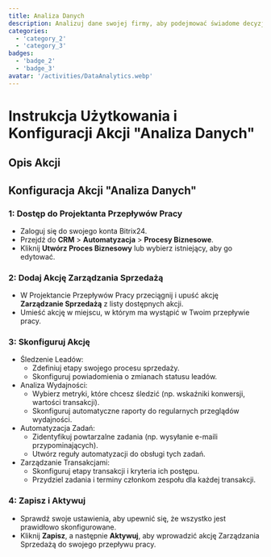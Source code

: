 ```yaml
---
title: Analiza Danych
description: Analizuj dane swojej firmy, aby podejmować świadome decyzje.
categories: 
  - 'category_2'
  - 'category_3'
badges: 
  - 'badge_2'
  - 'badge_3'
avatar: '/activities/DataAnalytics.webp'
---
```

# Instrukcja Użytkowania i Konfiguracji Akcji "Analiza Danych"

## Opis Akcji

## **Konfiguracja Akcji "Analiza Danych"**

### 1: Dostęp do Projektanta Przepływów Pracy
- Zaloguj się do swojego konta Bitrix24.
- Przejdź do **CRM** > **Automatyzacja** > **Procesy Biznesowe**.
- Kliknij **Utwórz Proces Biznesowy** lub wybierz istniejący, aby go edytować.

### 2: Dodaj Akcję Zarządzania Sprzedażą
- W Projektancie Przepływów Pracy przeciągnij i upuść akcję **Zarządzanie Sprzedażą** z listy dostępnych akcji.
- Umieść akcję w miejscu, w którym ma wystąpić w Twoim przepływie pracy.

### 3: Skonfiguruj Akcję
- Śledzenie Leadów:
  - Zdefiniuj etapy swojego procesu sprzedaży.
  - Skonfiguruj powiadomienia o zmianach statusu leadów.
- Analiza Wydajności:
  - Wybierz metryki, które chcesz śledzić (np. wskaźniki konwersji, wartości transakcji).
  - Skonfiguruj automatyczne raporty do regularnych przeglądów wydajności.
- Automatyzacja Zadań:
  - Zidentyfikuj powtarzalne zadania (np. wysyłanie e-maili przypominających).
  - Utwórz reguły automatyzacji do obsługi tych zadań.
- Zarządzanie Transakcjami:
  - Skonfiguruj etapy transakcji i kryteria ich postępu.
  - Przydziel zadania i terminy członkom zespołu dla każdej transakcji.

### 4: Zapisz i Aktywuj
- Sprawdź swoje ustawienia, aby upewnić się, że wszystko jest prawidłowo skonfigurowane.
- Kliknij **Zapisz**, a następnie **Aktywuj**, aby wprowadzić akcję Zarządzania Sprzedażą do swojego przepływu pracy.